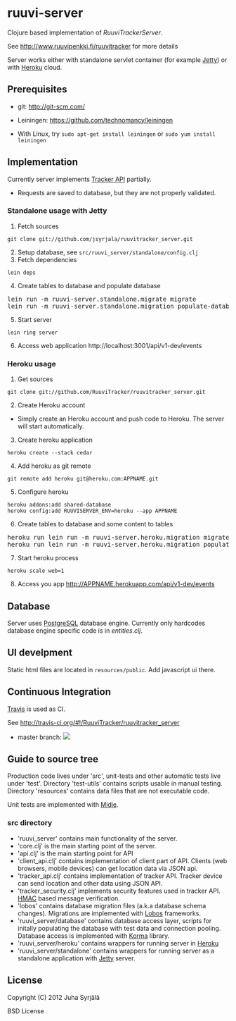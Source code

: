 # ruuvi-server

Clojure based implementation of *RuuviTrackerServer*.

See http://www.ruuvipenkki.fi/ruuvitracker for more details

Server works either with standalone servlet container (for example [Jetty](http://jetty.codehaus.org/jetty/)) or with [Heroku](http://www.heroku.com/) cloud.

## Prerequisites

* git: http://git-scm.com/

* Leiningen: https://github.com/technomancy/leiningen
 * With Linux, try ```sudo apt-get install leiningen``` or ```sudo yum install leiningen```


## Implementation

Currently server implements [Tracker API](http://www.ruuvipenkki.fi/ruuvitracker/Tracker-API) partially.

* Requests are saved to database, but they are not properly validated.

### Standalone usage with Jetty

1. Fetch sources
```
git clone git://github.com/jsyrjala/ruuvitracker_server.git
```
2. Setup database, see ```src/ruuvi_server/standalone/config.clj```
3. Fetch dependencies
```
lein deps
```
4. Create tables to database and populate database
<pre>
lein run -m ruuvi-server.standalone.migrate migrate
lein run -m ruuvi-server.standalone.migration populate-database
</pre>
5. Start server
```
lein ring server
```
6. Access web application
http://localhost:3001/api/v1-dev/events

### Heroku usage

1. Get sources
```
git clone git://github.com/RuuviTracker/ruuvitracker_server.git
```
2. Create Heroku account
  - Simply create an Heroku account and push code to Heroku. The server will start automatically.
3. Create heroku application
```
heroku create --stack cedar
```
4. Add heroku as git remote
```
git remote add heroku git@heroku.com:APPNAME.git
```
5. Configure heroku
```
heroku addons:add shared-database
heroku config:add RUUVISERVER_ENV=heroku --app APPNAME
```
6. Create tables to database and some content to tables
<pre>
heroku run lein run -m ruuvi-server.heroku.migration migrate
heroku run lein run -m ruuvi-server.heroku.migration populate-database
</pre>
7. Start heroku process
```
heroku scale web=1
```
8. Access you app 
http://APPNAME.herokuapp.com/api/v1-dev/events

## Database

Server uses [PostgreSQL](http://www.postgresql.org/) database engine. Currently only hardcodes database engine specific code is in *entities.clj*.


## UI develpment

Static html files are located in ```resources/public```. Add javascript ui there.

## Continuous Integration

[Travis](http://travis-ci.org/) is used as CI.

See http://travis-ci.org/#!/RuuviTracker/ruuvitracker_server

* master branch: <img src="https://secure.travis-ci.org/RuuviTracker/ruuvitracker_server.png?branch=master"/>

## Guide to source tree

Production code lives under 'src', unit-tests and other automatic tests live under 'test'. Directory 'test-utils' contains scripts usable in manual testing. Directory 'resources' contains data files that are not executable code.

Unit tests are implemented with [Midje](https://github.com/marick/Midje).

### src directory

* 'ruuvi_server' contains main functionality of the server.
 * 'core.clj' is the main starting point of the server.
 * 'api.clj' is the main starting point for API
 * 'client_api.clj' contains implementation of client part of API. Clients (web browsers, mobile devices) can get location data via JSON api.
 * 'tracker_api.clj' contains implementation of tracker API. Tracker device can send location and other data using JSON API. 
 * 'tracker_security.clj' implements security features used in tracker API. [HMAC](http://en.wikipedia.org/wiki/HMAC) based message verification. 
* 'lobos' contains database migration files (a.k.a database schema changes). Migrations are implemented with [Lobos](https://github.com/budu/lobos) frameworks.
* 'ruuvi_server/database' contains database access layer, scripts for initally populating the database with test data and connection pooling. Database access is implemented with [Korma](http://sqlkorma.com/) library.
* 'ruuvi_server/heroku' contains wrappers for running server in [Heroku](http://www.heroku.com/)
* 'ruuvi_server/standalone' contains wrappers for running server as a standalone application with [Jetty](http://www.eclipse.org/jetty/) server. 

## License

Copyright (C) 2012 Juha Syrjälä

BSD License
